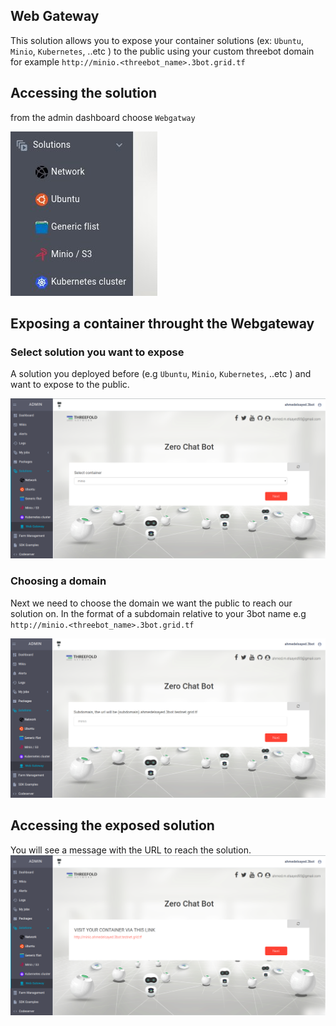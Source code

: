 
## Web Gateway

This solution allows you to expose your container solutions (ex: `Ubuntu`, `Minio`, `Kubernetes`, ..etc ) to the public using your custom threebot domain for example `http://minio.<threebot_name>.3bot.grid.tf`

## Accessing the solution

from the admin dashboard choose `Webgatway`

![Webgateway](../flist/adminmenu.png)


## Exposing a container throught the Webgateway 


### Select solution you want to expose

A solution you deployed before (e.g `Ubuntu`, `Minio`, `Kubernetes`, ..etc ) and want to expose to the public.

![](img/image_1.png)

### Choosing a domain
Next we need to choose the domain we want the public to reach our solution on. In the format of a subdomain relative to your 3bot name e.g `http://minio.<threebot_name>.3bot.grid.tf`

![](img/image_2.png)



## Accessing the exposed solution

You will see a message with the URL to reach the solution.
![](img/image_3.png)

